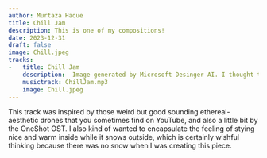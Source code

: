 ```yaml
---
author: Murtaza Haque
title: Chill Jam
description: This is one of my compositions!
date: 2023-12-31
draft: false
image: Chill.jpeg
tracks:
-   title: Chill Jam
    description:  Image generated by Microsoft Desinger AI. I thought that this managed to encapsulate the feel of the song pretty well. This also happens to be one of the first big tracks that I started composing, aside from the small experiments I was coming up with prior to this track's development.
    musictrack: ChillJam.mp3
    image: Chill.jpeg
---
```


This track was inspired by those weird but good sounding ethereal-aesthetic drones that you sometimes find on YouTube, and also a little bit by the OneShot OST. I also kind of wanted to encapsulate the feeling of stying nice and warm inside while it snows outside, which is certainly wishful thinking because there was no snow when I was creating this piece.